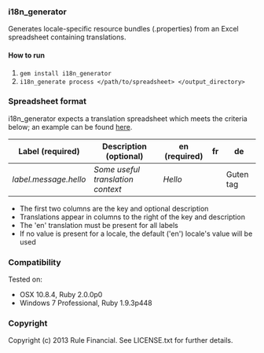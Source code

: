 ### i18n_generator

Generates locale-specific resource bundles (.properties) from an Excel spreadsheet containing translations.

#### How to run

1. `gem install i18n_generator`
1. `i18n_generate process </path/to/spreadsheet> </output_directory>`

### Spreadsheet format

i18n_generator expects a translation spreadsheet which meets the criteria below; an example can be found [here](/test/example_labels.xlsx).

Label (required) | Description (optional) | en (required) | fr | de
--- | --- | --- | --- | --- |
*label.message.hello* | *Some useful translation context* | *Hello* | | Guten tag

- The first two columns are the key and optional description 
- Translations appear in columns to the right of the key and description
- The 'en' translation must be present for all labels
- If no value is present for a locale, the default ('en') locale's value will be used

### Compatibility

Tested on:

- OSX 10.8.4, Ruby 2.0.0p0
- Windows 7 Professional, Ruby 1.9.3p448

### Copyright

Copyright (c) 2013 Rule Financial. See LICENSE.txt for
further details.
